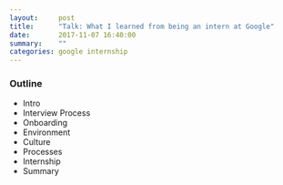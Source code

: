 ```yaml
---
layout:     post
title:      "Talk: What I learned from being an intern at Google"
date:       2017-11-07 16:40:00
summary:    "" 
categories: google internship
---
```


### Outline
* Intro
* Interview Process
* Onboarding
* Environment
* Culture
* Processes
* Internship
* Summary